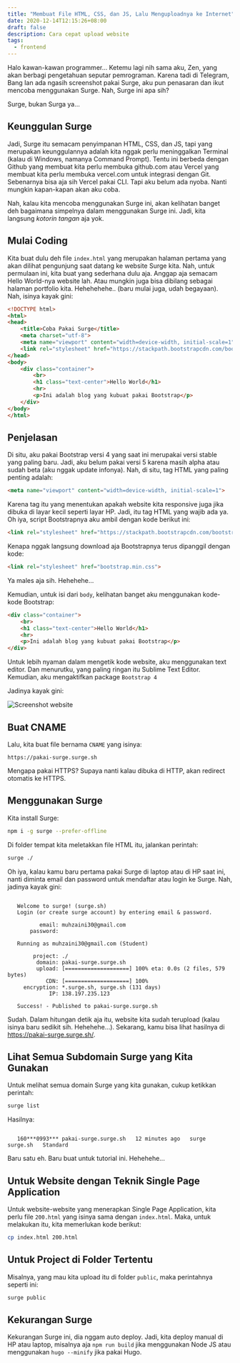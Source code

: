 ```yaml
---
title: "Membuat File HTML, CSS, dan JS, Lalu Menguploadnya ke Internet"
date: 2020-12-14T12:15:26+08:00
draft: false
description: Cara cepat upload website 
tags:
  - frontend
---
```


Halo kawan-kawan programmer... Ketemu lagi nih sama aku, Zen, yang akan berbagi pengetahuan seputar pemrograman. Karena tadi di Telegram, Bang Ian ada ngasih screenshot pakai Surge, aku pun penasaran dan ikut mencoba menggunakan Surge. Nah, Surge ini apa sih?

Surge, bukan Surga ya...

## Keunggulan Surge

Jadi, Surge itu semacam penyimpanan HTML, CSS, dan JS, tapi yang merupakan keunggulannya adalah kita nggak perlu meninggalkan Terminal (kalau di Windows, namanya Command Prompt). Tentu ini berbeda dengan Github yang membuat kita perlu membuka github.com atau Vercel yang membuat kita perlu membuka vercel.com untuk integrasi dengan Git. Sebenarnya bisa aja sih Vercel pakai CLI. Tapi aku belum ada nyoba. Nanti mungkin kapan-kapan akan aku coba.

Nah, kalau kita mencoba menggunakan Surge ini, akan kelihatan banget deh bagaimana simpelnya dalam menggunakan Surge ini. Jadi, kita langsung _kotorin tangan_ aja yok.

## Mulai Coding

Kita buat dulu deh file `index.html` yang merupakan halaman pertama yang akan dilihat pengunjung saat datang ke website Surge kita. Nah, untuk permulaan ini, kita buat yang sederhana dulu aja. Anggap aja semacam Hello World-nya website lah. Atau mungkin juga bisa dibilang sebagai halaman portfolio kita. Hehehehehe.. (baru mulai juga, udah begayaan). Nah, isinya kayak gini:

```html
<!DOCTYPE html>
<html>
<head>
	<title>Coba Pakai Surge</title>
	<meta charset="utf-8">
	<meta name="viewport" content="width=device-width, initial-scale=1">
	<link rel="stylesheet" href="https://stackpath.bootstrapcdn.com/bootstrap/4.3.1/css/bootstrap.min.css" integrity="sha384-ggOyR0iXCbMQv3Xipma34MD+dH/1fQ784/j6cY/iJTQUOhcWr7x9JvoRxT2MZw1T" crossorigin="anonymous">
</head>
<body>
	<div class="container">
		<br>
		<h1 class="text-center">Hello World</h1>
		<hr>
		<p>Ini adalah blog yang kubuat pakai Bootstrap</p>
	</div>
</body>
</html>
```

## Penjelasan

Di situ, aku pakai Bootstrap versi 4 yang saat ini merupakai versi stable yang paling baru. Jadi, aku belum pakai versi 5 karena masih alpha atau sudah beta (aku nggak update infonya). Nah, di situ, tag HTML yang paling penting adalah:

```html
<meta name="viewport" content="width=device-width, initial-scale=1">
```

Karena tag itu yang menentukan apakah website kita responsive juga jika dibuka di layar kecil seperti layar HP. Jadi, itu tag HTML yang wajib ada ya. Oh iya, script Bootstrapnya aku ambil dengan kode berikut ini:

```html
<link rel="stylesheet" href="https://stackpath.bootstrapcdn.com/bootstrap/4.3.1/css/bootstrap.min.css" integrity="sha384-ggOyR0iXCbMQv3Xipma34MD+dH/1fQ784/j6cY/iJTQUOhcWr7x9JvoRxT2MZw1T" crossorigin="anonymous">
```

Kenapa nggak langsung download aja Bootstrapnya terus dipanggil dengan kode:

```html
<link rel="stylesheet" href="bootstrap.min.css">
```

Ya males aja sih. Hehehehe...

Kemudian, untuk isi dari `body`, kelihatan banget aku menggunakan kode-kode Bootstrap:

```html
<div class="container">
	<br>
	<h1 class="text-center">Hello World</h1>
	<hr>
	<p>Ini adalah blog yang kubuat pakai Bootstrap</p>
</div>
```

Untuk lebih nyaman dalam mengetik kode website, aku menggunakan text editor. Dan menurutku, yang paling ringan itu Sublime Text Editor. Kemudian, aku mengaktifkan package `Bootstrap 4`

Jadinya kayak gini:

![Screenshot website](https://i.postimg.cc/qqmpv5MS/image.png)

## Buat CNAME

Lalu, kita buat file bernama `CNAME` yang isinya:

```
https://pakai-surge.surge.sh
```

Mengapa pakai HTTPS? Supaya nanti kalau dibuka di HTTP, akan redirect otomatis ke HTTPS.

## Menggunakan Surge

Kita install Surge:

```bash
npm i -g surge --prefer-offline
```

Di folder tempat kita meletakkan file HTML itu, jalankan perintah:

```bash
surge ./
```

Oh iya, kalau kamu baru pertama pakai Surge di laptop atau di HP saat ini, nanti diminta email dan password untuk mendaftar atau login ke Surge. Nah, jadinya kayak gini:

```

   Welcome to surge! (surge.sh)
   Login (or create surge account) by entering email & password.

          email: muhzaini30@gmail.com
       password:

   Running as muhzaini30@gmail.com (Student)

        project: ./
         domain: pakai-surge.surge.sh
         upload: [====================] 100% eta: 0.0s (2 files, 579 bytes)
            CDN: [====================] 100%
     encryption: *.surge.sh, surge.sh (131 days)
             IP: 138.197.235.123

   Success! - Published to pakai-surge.surge.sh

```

Sudah. Dalam hitungan detik aja itu, website kita sudah terupload (kalau isinya baru sedikit sih. Hehehehe...). Sekarang, kamu bisa lihat hasilnya di https://pakai-surge.surge.sh/.

## Lihat Semua Subdomain Surge yang Kita Gunakan

Untuk melihat semua domain Surge yang kita gunakan, cukup ketikkan perintah:

```bash
surge list
```

Hasilnya:

```

   160***0993*** pakai-surge.surge.sh   12 minutes ago   surge   surge.sh   Standard

```

Baru satu eh. Baru buat untuk tutorial ini. Hehehehe...

## Untuk Website dengan Teknik Single Page Application

Untuk website-website yang menerapkan Single Page Application, kita perlu file `200.html` yang isinya sama dengan `index.html`. Maka, untuk melakukan itu, kita memerlukan kode berikut:

```bash
cp index.html 200.html
```

## Untuk Project di Folder Tertentu

Misalnya, yang mau kita upload itu di folder `public`, maka perintahnya seperti ini:

```bash
surge public
```

## Kekurangan Surge

Kekurangan Surge ini, dia nggam auto deploy. Jadi, kita deploy manual di HP atau laptop, misalnya aja `npm run build` jika menggunakan Node JS atau menggunakan `hugo --minify` jika pakai Hugo.